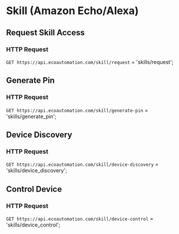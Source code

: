 # Skill (Amazon Echo/Alexa)
## Request Skill Access
### HTTP Request

`GET https://api.ecoautomation.com/skill/request`
= 'skills/request';

## Generate Pin
### HTTP Request

`GET https://api.ecoautomation.com/skill/generate-pin`
= 'skills/generate_pin';

## Device Discovery
### HTTP Request

`GET https://api.ecoautomation.com/skill/device-discovery`
= 'skills/device_discovery';

## Control Device
### HTTP Request

`GET https://api.ecoautomation.com/skill/device-control`
= 'skills/device_control';


